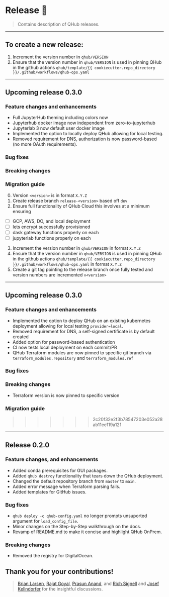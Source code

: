 # Release :tada:
> Contains description of QHub releases.
---
## To create a new release:

1. Increment the version number in `qhub/VERSION`
2. Ensure that the version number in `qhub/VERSION` is used in pinning QHub in the github actions 
`qhub/template/{{ cookiecutter.repo_directory }}/.github/workflows/qhub-ops.yaml`

---
## Upcoming release 0.3.0

### Feature changes and enhancements
* Full JupyterHub theming including colors now
* Jupyterhub docker image now independent from zero-to-jupyterhub
* Jupyterlab 3 now default user docker image
* Implemented the option to locally deploy QHub allowing for local testing.
* Removed requirement for DNS, authorization is now password-based (no more OAuth requirements).

### Bug fixes

### Breaking changes

### Migration guide

0. Version `<version>` is in format `X.Y.Z`
1. Create release branch `release-<version>` based off `dev`
2. Ensure full functionality of QHub Cloud this involves at a minimum
   ensuring
  - [ ] GCP, AWS, DO, and local deployment
  - [ ] lets encrypt successfully provisioned 
  - [ ] dask gateway functions properly on each
  - [ ] jupyterlab functions properly on each
3. Increment the version number in `qhub/VERSION` in format `X.Y.Z`
4. Ensure that the version number in `qhub/VERSION` is used in pinning
   QHub in the github actions `qhub/template/{{
   cookiecutter.repo_directory }}/.github/workflows/qhub-ops.yaml` in
   format `X.Y.Z`
5. Create a git tag pointing to the release branch once fully tested
   and version numbers are incremented `v<version>`

---

## Upcoming release 0.3.0
### Feature changes and enhancements
* Implemented the option to deploy QHub on an existing kubernetes
  deployment allowing for local testing `provider=local`.
* Removed requirement for DNS, a self-signed certificate is by default
  created
* Added option for password-based authentication
* CI now tests local deployment on each commit/PR
* QHub Terraform modules are now pinned to specific git branch via
  `terraform_modules.repository` and `terraform_modules.ref`

### Bug fixes

### Breaking changes

* Terraform version is now pinned to specific version

### Migration guide

>>>>>>> 2c20f32e2f3b78547203e052a28ab11ee119a121
---

## Release 0.2.0
### Feature changes, and enhancements
* Added conda prerequisites for GUI packages.
* Added `qhub destroy` functionality that tears down the QHub deployment.
* Changed the default repository branch from `master` to `main`.
* Added error message when Terraform parsing fails.
* Added templates for GitHub issues.

### Bug fixes
* `qhub deploy -c qhub-config.yaml` no longer prompts unsuported argument for `load_config_file`.
* Minor changes on the Step-by-Step walkthrough on the docs.
* Revamp of README.md to make it concise and highlight QHub OnPrem.

### Breaking changes
* Removed the registry for DigitalOcean.

## Thank you for your contributions!
> [Brian Larsen](https://github.com/brl0), [Rajat Goyal](https://github.com/RajatGoyal), [Prasun Anand](https://github.com/prasunanand), and  [Rich Signell](https://github.com/rsignell-usgs) and [Josef Kellndorfer](https://github.com/jkellndorfer) for the insightful discussions.

